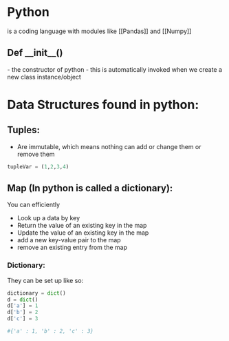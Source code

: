 <h1>Python</h1>

is a coding language with modules like [[Pandas]] and [[Numpy]]

<h2>Def __init__()</h2>
- the constructor of python
- this is automatically invoked when we create a new class instance/object

# Data Structures found in python: 

## Tuples:
- Are immutable, which means nothing can add or change them or remove them
```python
tupleVar = (1,2,3,4) 
```



## Map (In python is called a dictionary):
You can efficiently
- Look up a data by key
- Return the value of an existing key in the map
- Update the value of an existing key in the map
- add a new key-value pair to the map
- remove an existing entry from the map

### Dictionary:
They can be set up like so:
```python
dictionary = dict()
d = dict()
d['a'] = 1
d['b'] = 2
d['c'] = 3

#{'a' : 1, 'b' : 2, 'c' : 3}
```







